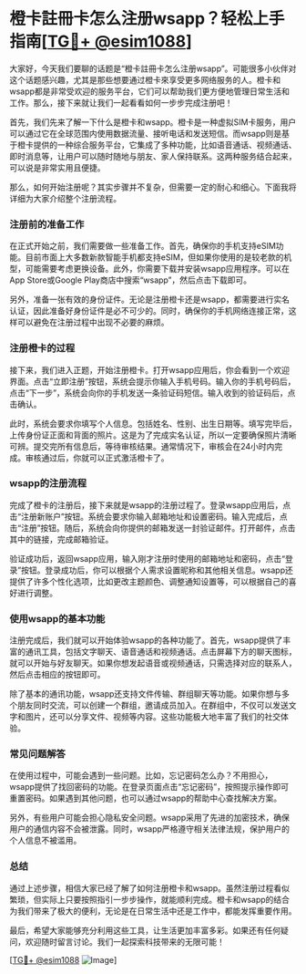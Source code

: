 # 橙卡註冊卡怎么注册wsapp？轻松上手指南[[TG💪+ @esim1088](https://t.me/s/esim1088)]

大家好，今天我们要聊的话题是“橙卡註冊卡怎么注册wsapp”。可能很多小伙伴对这个话题感兴趣，尤其是那些想要通过橙卡來享受更多网络服务的人。橙卡和wsapp都是非常受欢迎的服务平台，它们可以帮助我们更方便地管理日常生活和工作。那么，接下来就让我们一起看看如何一步步完成注册吧！

首先，我们先来了解一下什么是橙卡和wsapp。橙卡是一种虚拟SIM卡服务，用户可以通过它在全球范围内使用数据流量、接听电话和发送短信。而wsapp则是基于橙卡提供的一种综合服务平台，它集成了多种功能，比如语音通话、视频通话、即时消息等，让用户可以随时随地与朋友、家人保持联系。这两种服务结合起来，可以说是非常实用且便捷。

那么，如何开始注册呢？其实步骤并不复杂，但需要一定的耐心和细心。下面我将详细为大家介绍整个注册流程。

### 注册前的准备工作

在正式开始之前，我们需要做一些准备工作。首先，确保你的手机支持eSIM功能。目前市面上大多数新款智能手机都支持eSIM，但如果你使用的是较老款的机型，可能需要考虑更换设备。此外，你需要下载并安装wsapp应用程序。可以在App Store或Google Play商店中搜索“wsapp”，然后点击下载即可。

另外，准备一张有效的身份证件。无论是注册橙卡还是wsapp，都需要进行实名认证，因此准备好身份证件是必不可少的。同时，确保你的手机网络连接正常，这样可以避免在注册过程中出现不必要的麻烦。

### 注册橙卡的过程

接下来，我们进入正题，开始注册橙卡。打开wsapp应用后，你会看到一个欢迎界面。点击“立即注册”按钮，系统会提示你输入手机号码。输入你的手机号码后，点击“下一步”，系统会向你的手机发送一条验证码短信。输入收到的验证码后，点击确认。

此时，系统会要求你填写个人信息。包括姓名、性别、出生日期等。填写完毕后，上传身份证正面和背面的照片。这是为了完成实名认证，所以一定要确保照片清晰可辨。提交完所有信息后，等待审核结果。通常情况下，审核会在24小时内完成。审核通过后，你就可以正式激活橙卡了。

### wsapp的注册流程

完成了橙卡的注册后，接下来就是wsapp的注册过程了。登录wsapp应用后，点击“注册新账户”按钮。系统会要求你输入邮箱地址和设置密码。输入完成后，点击“注册”按钮。随后，系统会向你提供的邮箱发送一封验证邮件。打开邮件，点击其中的链接，完成邮箱验证。

验证成功后，返回wsapp应用，输入刚才注册时使用的邮箱地址和密码，点击“登录”按钮。登录成功后，你可以根据个人需求设置昵称和其他相关信息。wsapp还提供了许多个性化选项，比如更改主题颜色、调整通知设置等，可以根据自己的喜好进行调整。

### 使用wsapp的基本功能

注册完成后，我们就可以开始体验wsapp的各种功能了。首先，wsapp提供了丰富的通讯工具，包括文字聊天、语音通话和视频通话。点击屏幕下方的聊天图标，就可以开始与好友聊天。如果你想发起语音或视频通话，只需选择对应的联系人，然后点击相应的按钮即可。

除了基本的通讯功能，wsapp还支持文件传输、群组聊天等功能。如果你想与多个朋友同时交流，可以创建一个群组，邀请成员加入。在群组中，不仅可以发送文字和图片，还可以分享文件、视频等内容。这些功能极大地丰富了我们的社交体验。

### 常见问题解答

在使用过程中，可能会遇到一些问题。比如，忘记密码怎么办？不用担心，wsapp提供了找回密码的功能。在登录页面点击“忘记密码”，按照提示操作即可重置密码。如果遇到其他问题，也可以通过wsapp的帮助中心查找解决方案。

另外，有些用户可能会担心隐私安全问题。wsapp采用了先进的加密技术，确保用户的通信内容不会被泄露。同时，wsapp严格遵守相关法律法规，保护用户的个人信息不被滥用。

### 总结

通过上述步骤，相信大家已经了解了如何注册橙卡和wsapp。虽然注册过程看似繁琐，但实际上只要按照指引一步步操作，就能顺利完成。橙卡和wsapp的结合为我们带来了极大的便利，无论是在日常生活中还是工作中，都能发挥重要作用。

最后，希望大家能够充分利用这些工具，让生活更加丰富多彩。如果还有任何疑问，欢迎随时留言讨论。我们一起探索科技带来的无限可能！

[[TG💪+ @esim1088](https://t.me/s/esim1088) ![Image](https://i.postimg.cc/4NQfJmqS/Snipaste-2025-05-13-00-14-12.png)]